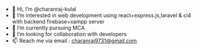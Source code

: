 - 👋 Hi, I’m @charanraj-kulal
- 👀 I’m interested in web development using react+express.js,laravel & ci4 with backend firebase+xampp server
- 🌱 I’m currently pursuing MCA
- 🤝 I’m looking for collaboration with developers
- 📫 Reach me via email : charanraj9731@gmail.com

<!---
charanraj-kulal/charanraj-kulal is a ✨ special ✨ repository because its `README.md` (this file) appears on your GitHub profile.
You can click the Preview link to take a look at your changes.
--->
